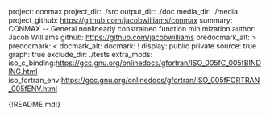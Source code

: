 project: conmax
project_dir: ./src
output_dir: ./doc
media_dir: ./media
project_github: https://github.com/jacobwilliams/conmax
summary: CONMAX -- General nonlinearly constrained function minimization
author: Jacob Williams
github: https://github.com/jacobwilliams
predocmark_alt: >
predocmark: <
docmark_alt:
docmark: !
display: public
         private
source: true
graph: true
exclude_dir: ./tests
extra_mods: iso_c_binding:https://gcc.gnu.org/onlinedocs/gfortran/ISO_005fC_005fBINDING.html
            iso_fortran_env:https://gcc.gnu.org/onlinedocs/gfortran/ISO_005fFORTRAN_005fENV.html

{!README.md!}